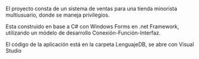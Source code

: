 El proyecto consta de un sistema de ventas para una tienda minorista multiusuario, donde se maneja privilegios.

Esta construido en base a C# con Windows Forms en .net Framework, utilizando un módelo de desarrollo Conexión-Función-Interfaz.

El código de la aplicación está en la carpeta LenguajeDB, se abre con Visual Studio
